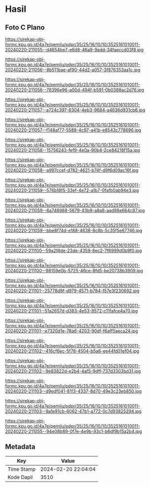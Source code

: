 # Hasil

## Foto C Plano

https://sirekap-obj-formc.kpu.go.id/4a7e/pemilu/pdpr/35/25/16/10/10/3525161010011-20240220-211055--d4654be7-e6d8-46a9-9add-34faeccd03f8.jpg

https://sirekap-obj-formc.kpu.go.id/4a7e/pemilu/pdpr/35/25/16/10/10/3525161010011-20240220-211056--8b511bae-af90-44d2-a057-3f876353aa1c.jpg

https://sirekap-obj-formc.kpu.go.id/4a7e/pemilu/pdpr/35/25/16/10/10/3525161010011-20240220-211056--78396e96-a00d-494f-b591-0b0388ac2d76.jpg

https://sirekap-obj-formc.kpu.go.id/4a7e/pemilu/pdpr/35/25/16/10/10/3525161010011-20240220-211057--a724c397-6304-4eb3-9684-a4636d931cb6.jpg

https://sirekap-obj-formc.kpu.go.id/4a7e/pemilu/pdpr/35/25/16/10/10/3525161010011-20240220-211057--f148af77-5588-4c97-a41b-e8543c778696.jpg

https://sirekap-obj-formc.kpu.go.id/4a7e/pemilu/pdpr/35/25/16/10/10/3525161010011-20240220-211058--15756243-fef9-4e0a-90b4-2ce84218f15a.jpg

https://sirekap-obj-formc.kpu.go.id/4a7e/pemilu/pdpr/35/25/16/10/10/3525161010011-20240220-211058--a997ccef-d782-4621-b74f-d9f6d09ac16f.jpg

https://sirekap-obj-formc.kpu.go.id/4a7e/pemilu/pdpr/35/25/16/10/10/3525161010011-20240220-211059--576b18f5-33ef-4e72-a1b7-0fafb0ab94e3.jpg

https://sirekap-obj-formc.kpu.go.id/4a7e/pemilu/pdpr/35/25/16/10/10/3525161010011-20240220-211059--6a748988-5679-43b9-a8a8-aad88e664c87.jpg

https://sirekap-obj-formc.kpu.go.id/4a7e/pemilu/pdpr/35/25/16/10/10/3525161010011-20240220-211059--bbe8f74d-e188-4638-8c8b-5c35f5e67746.jpg

https://sirekap-obj-formc.kpu.go.id/4a7e/pemilu/pdpr/35/25/16/10/10/3525161010011-20240220-211100--59a2f4de-23de-4359-8ec2-7f6999d0b9f0.jpg

https://sirekap-obj-formc.kpu.go.id/4a7e/pemilu/pdpr/35/25/16/10/10/3525161010011-20240220-211100--98159e0b-5725-46ce-8fd5-be20738b3909.jpg

https://sirekap-obj-formc.kpu.go.id/4a7e/pemilu/pdpr/35/25/16/10/10/3525161010011-20240220-211101--25778d9f-d979-4571-b784-f57e3f230692.jpg

https://sirekap-obj-formc.kpu.go.id/4a7e/pemilu/pdpr/35/25/16/10/10/3525161010011-20240220-211101--51a2657d-d383-4e53-8572-c11fafce4a70.jpg

https://sirekap-obj-formc.kpu.go.id/4a7e/pemilu/pdpr/35/25/16/10/10/3525161010011-20240220-211101--e7320d1e-78a6-4203-90df-f6aff5aeca24.jpg

https://sirekap-obj-formc.kpu.go.id/4a7e/pemilu/pdpr/35/25/16/10/10/3525161010011-20240220-211102--416cf6ec-5f78-4504-b5a6-ee44fd01ef04.jpg

https://sirekap-obj-formc.kpu.go.id/4a7e/pemilu/pdpr/35/25/16/10/10/3525161010011-20240220-211102--9e83822d-e2b4-4af5-9dff-737d3303bd31.jpg

https://sirekap-obj-formc.kpu.go.id/4a7e/pemilu/pdpr/35/25/16/10/10/3525161010011-20240220-211103--d9edf041-81f3-4337-8d70-49e3c23eb850.jpg

https://sirekap-obj-formc.kpu.go.id/4a7e/pemilu/pdpr/35/25/16/10/10/3525161010011-20240220-211103--9a1e91cb-6062-47b1-a772-0c7d93825294.jpg

https://sirekap-obj-formc.kpu.go.id/4a7e/pemilu/pdpr/35/25/16/10/10/3525161010011-20240220-211055--94e08b89-0f7e-4e9b-93c1-b6df9b15a2b4.jpg


## Metadata

| Key        | Value               |
| ---------- | ------------------- |
| Time Stamp | 2024-02-20 22:04:04 |
| Kode Dapil | 3510                |



